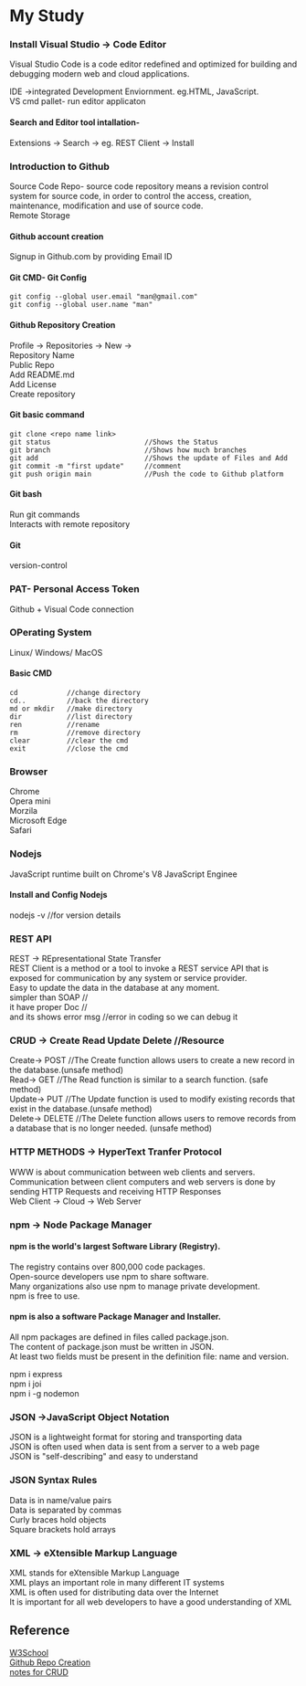 # My Study
 
### Install Visual Studio -> Code Editor
Visual Studio Code is a code editor redefined and optimized for building and debugging modern web and cloud applications.

IDE ->integrated Development Enviornment. eg.HTML, JavaScript.<br />
VS cmd pallet- run editor applicaton

#### Search and Editor tool intallation-
Extensions -> Search -> eg. REST Client -> Install

### Introduction to Github
Source Code Repo- source code repository means a revision control system for source code, in order to control the access, creation, maintenance, modification and use of source code.<br />
Remote Storage

#### Github account creation 
Signup in Github.com by providing Email ID

#### Git CMD- Git Config           
```
git config --global user.email "man@gmail.com"
git config --global user.name "man"            
```

#### Github Repository Creation
Profile -> Repositories -> New -><br />
Repository Name<br />
Public Repo<br />
Add README.md<br />
Add License<br />
Create repository<br />

#### Git basic command          
```
git clone <repo name link>
git status                       //Shows the Status 
git branch                       //Shows how much branches
git add                          //Shows the update of Files and Add   
git commit -m "first update"     //comment
git push origin main             //Push the code to Github platform     
```

#### Git bash 
Run git commands<br />
Interacts with remote repository

#### Git
version-control

### PAT- Personal Access Token 
Github + Visual Code connection

### OPerating System
Linux/ Windows/ MacOS

#### Basic CMD         
```
cd            //change directory
cd..          //back the directory
md or mkdir   //make directory
dir           //list directory
ren           //rename 
rm            //remove directory
clear         //clear the cmd
exit          //close the cmd              
```

### Browser
Chrome<br />
Opera mini<br />
Morzila<br />
Microsoft Edge<br />
Safari<br />

### Nodejs
JavaScript runtime built on Chrome's V8 JavaScript Enginee

#### Install and Config Nodejs

nodejs -v       //for version details

### REST API
REST -> REpresentational State Transfer<br />
REST Client is a method or a tool to invoke a REST service API that is exposed for communication by any system or service provider.<br />
Easy to update the data in the database at any moment.<br />
simpler than SOAP           //                                                      <br />
it have proper Doc          //                                                      <br />
and its shows error msg     //error in coding so we can debug it                    <br />

### CRUD -> Create Read Update Delete   //Resource
Create-> POST        //The Create function allows users to create a new record in the database.(unsafe method)<br />
Read-> GET         //The Read function is similar to a search function. (safe method)<br />
Update-> PUT         //The Update function is used to modify existing records that exist in the database.(unsafe method)<br />
Delete-> DELETE      //The Delete function allows users to remove records from a database that is no longer needed. (unsafe method)<br />

### HTTP METHODS -> HyperText Tranfer Protocol
WWW is about communication between web clients and servers.<br />
Communication between client computers and web servers is done by sending HTTP Requests and receiving HTTP Responses<br />
Web Client -> Cloud -> Web Server<br />

### npm -> Node Package Manager

#### npm is the world's largest Software Library (Registry).
The registry contains over 800,000 code packages.<br/>
Open-source developers use npm to share software.<br/>
Many organizations also use npm to manage private development.<br/>
npm is free to use.<br/>

#### npm is also a software Package Manager and Installer.
All npm packages are defined in files called package.json.<br/>
The content of package.json must be written in JSON.<br/>
At least two fields must be present in the definition file: name and version.<br/>

npm i express<br/>
npm i joi<br/>
npm i -g nodemon<br/>

### JSON ->JavaScript Object Notation
JSON is a lightweight format for storing and transporting data<br/>
JSON is often used when data is sent from a server to a web page<br/>
JSON is "self-describing" and easy to understand<br/>

### JSON Syntax Rules
Data is in name/value pairs<br/>
Data is separated by commas<br/>
Curly braces hold objects<br/>
Square brackets hold arrays<br/>

### XML -> eXtensible Markup Language
XML stands for eXtensible Markup Language<br/>
XML plays an important role in many different IT systems<br/>
XML is often used for distributing data over the Internet<br/>
It is important for all web developers to have a good understanding of XML<br/>

## Reference 
[W3School](https://www.w3schools.com/js/default.asp)<br/>
[Github Repo Creation](https://docs.github.com/en/get-started/quickstart/create-a-repo)<br />
[notes for CRUD](https://www.sumologic.com/glossary/crud/)<br />